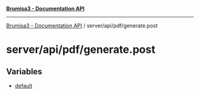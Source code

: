 [**Brumisa3 - Documentation API**](../../../../README.md)

***

[Brumisa3 - Documentation API](../../../../README.md) / server/api/pdf/generate.post

# server/api/pdf/generate.post

## Variables

- [default](variables/default.md)
